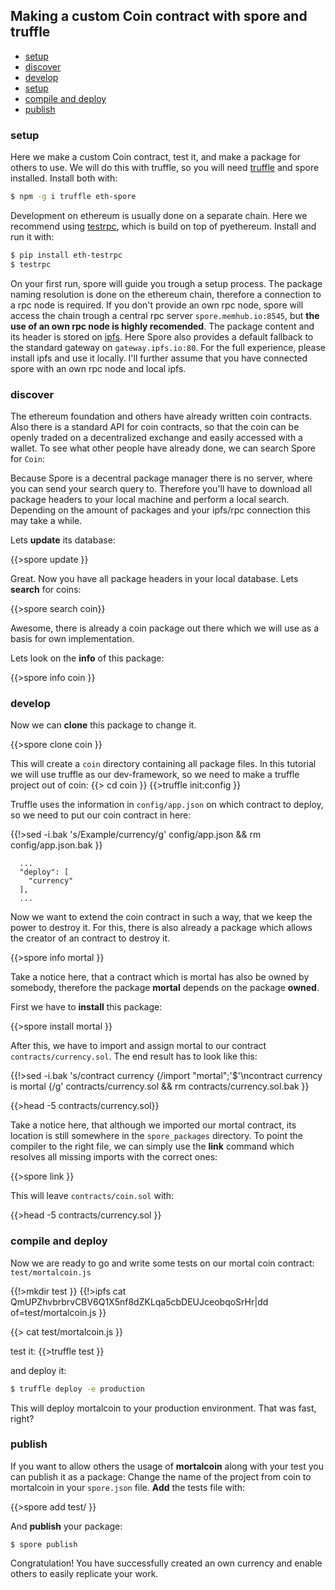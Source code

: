 ## Making a custom Coin contract with spore and truffle

<!-- One of the basic features of the blockchain technology was the idea of a decentral value exchange.  -->
<!-- Bitcoin in its basic interpretation represents a currency where a user ballance and can transfear  -->
<!-- it to another user. -->


- [setup](#setup)
- [discover](#discover)
- [develop](#develop)
- [setup](#setup)
- [compile and deploy](#compile-and-deploy)
- [publish](#publish)


### setup

Here we make a custom Coin contract, test it, and make a package for others to use.
We will do this with truffle, so you will need [truffle](https://github.com/ConsenSys/truffle) and 
spore installed. Install both with:

```bash
$ npm -g i truffle eth-spore
```

Development on ethereum is usually done on a separate chain. Here we recommend using
[testrpc](https://github.com/ConsenSys/eth&#45;testrpc), which is build
on top of pyethereum. Install and run it with:
```bash
$ pip install eth-testrpc
$ testrpc
```


On your first run, spore will guide you trough a setup process. The package naming resolution is done on the ethereum chain, therefore a connection to a rpc node is required. If you don't provide an own rpc node, spore will access the chain trough a central rpc server `spore.memhub.io:8545`, but **the use of an own rpc node is highly recomended**. The package content and its header is stored on [ipfs](ipfs.io). Here Spore also provides a default fallback to the standard gateway on `gateway.ipfs.io:80`. For the full experience, please install ipfs and use it locally. I'll further assume that you have connected spore with an own rpc node and local ipfs.



<!--  Contracts in ethereum are compiled down to an assembly like language for the EVM (Ethereum Virtual Machine) where the code is executed. Ethereums special feature is that every code execution is timestaped  -->

### discover

The ethereum foundation and others have already written coin contracts. Also there is a standard API for coin contracts, so that the coin can be openly traded on a decentralized exchange and easily accessed with a wallet. To see what other people have already done, we can search Spore for `Coin`:

Because Spore is a decentral package manager there is no server, where you can send your search query to. Therefore you'll have to download all package headers to your local machine and perform a local search. Depending on the amount of packages and your ipfs/rpc connection this may take a while.

Lets **update** its database:

{{>spore update }}

Great. Now you have all package headers in your local database. Lets **search** for coins:


{{>spore search coin}}

Awesome, there is already a coin package out there which we will use as a basis for own implementation.

Lets look on the **info** of this package:

{{>spore info coin }}

### develop
Now we can **clone** this package to change it.

{{>spore clone coin }}

This will create a `coin` directory containing all package files. In this tutorial
we will use truffle as our dev-framework, so we need to make a truffle project out of coin:
{{> cd coin }}
{{>truffle init:config }}

Truffle uses the information in `config/app.json` on which contract to deploy, so we need to put our coin contract in here:

{{!>sed -i.bak 's/Example/currency/g' config/app.json && rm config/app.json.bak }}

```
  ...
  "deploy": [
    "currency"
  ],
  ...
```

Now we want to extend the coin contract in such a way, that we keep the power to destroy it.
For this, there is also already a package which allows the creator of an contract to destroy it.

{{>spore info mortal }}

Take a notice here, that a contract which is mortal has also be owned by somebody, 
therefore the package **mortal** depends on the package **owned**.

First we have to **install** this package:

{{>spore install mortal }}

After this, we have to import and assign mortal to our contract `contracts/currency.sol`. The end result has to look like this:

{{!>sed -i.bak 's/contract currency {/import "mortal";\'$'\ncontract currency is mortal {/g' contracts/currency.sol && rm contracts/currency.sol.bak }}

{{>head -5 contracts/currency.sol}}

Take a notice here, that although we imported our mortal contract, its location 
is still somewhere in the `spore_packages` directory. To point the compiler
to the right file, we can simply use the **link** command which resolves all
missing imports with the correct ones:

{{>spore link }}

This will leave `contracts/coin.sol` with: 

{{>head -5 contracts/currency.sol }}

### compile and deploy
Now we are ready to go and write some tests on our mortal coin contract:
`test/mortalcoin.js`

{{!>mkdir test }}
{{!>ipfs cat QmUPZhvbrbrvCBV6Q1X5nf8dZKLqa5cbDEUJceobqoSrHr|dd  of=test/mortalcoin.js }}

{{> cat test/mortalcoin.js }}

test it:
{{>truffle test }}

and deploy it:

```bash
$ truffle deploy -e production
```

This will deploy mortalcoin to your production environment. 
That was fast, right?

### publish
If you want to allow others the usage of **mortalcoin** along with your test
you can publish it as a package:
Change the name of the project from coin to mortalcoin in your `spore.json` file.
**Add** the tests file with:

{{>spore add test/ }}

And **publish** your package:

```
$ spore publish 
```

Congratulation! 
You have successfully created an own currency and enable others to easily replicate your work.
